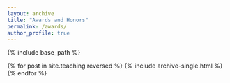```yaml
---
layout: archive
title: "Awards and Honors"
permalink: /awards/
author_profile: true
---
```



{% include base_path %}

{% for post in site.teaching reversed %}
  {% include archive-single.html %}
{% endfor %}